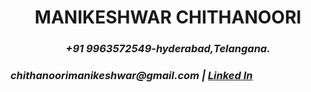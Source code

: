 <h1><center><strong>MANIKESHWAR CHITHANOORI</strong></center></h1>
<h3><center><em>+91 9963572549-hyderabad,Telangana.</em></center></h3>
<h3><centre><em>chithanoorimanikeshwar@gmail.com | <a href="https://www.linkedin.com/in/chithanoori-manikeshwar-18911a04d1">Linked In</a></em></centre></h3>

